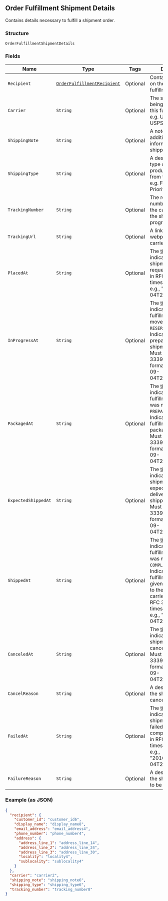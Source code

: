 ## Order Fulfillment Shipment Details

Contains details necessary to fulfill a shipment order.

### Structure

`OrderFulfillmentShipmentDetails`

### Fields

| Name | Type | Tags | Description | Getter |
|  --- | --- | --- | --- | --- |
| `Recipient` | [`OrderFulfillmentRecipient`](/doc/models/order-fulfillment-recipient.md) | Optional | Contains information on the recipient of a fulfillment. | OrderFulfillmentRecipient getRecipient() |
| `Carrier` | `String` | Optional | The shipping carrier being used to ship this fulfillment<br>e.g. UPS, FedEx, USPS, etc. | String getCarrier() |
| `ShippingNote` | `String` | Optional | A note with additional information for the shipping carrier. | String getShippingNote() |
| `ShippingType` | `String` | Optional | A description of the type of shipping product purchased from the carrier.<br>e.g. First Class, Priority, Express | String getShippingType() |
| `TrackingNumber` | `String` | Optional | The reference number provided by the carrier to track the shipment's progress. | String getTrackingNumber() |
| `TrackingUrl` | `String` | Optional | A link to the tracking webpage on the carrier's website. | String getTrackingUrl() |
| `PlacedAt` | `String` | Optional | The [timestamp](#workingwithdates) indicating when the shipment was<br>requested. Must be in RFC 3339 timestamp format, e.g., "2016-09-04T23:59:33.123Z". | String getPlacedAt() |
| `InProgressAt` | `String` | Optional | The [timestamp](#workingwithdates) indicating when this fulfillment was<br>moved to the `RESERVED` state. Indicates that preparation of this shipment has begun.<br>Must be in RFC 3339 timestamp format, e.g., "2016-09-04T23:59:33.123Z". | String getInProgressAt() |
| `PackagedAt` | `String` | Optional | The [timestamp](#workingwithdates) indicating when this fulfillment<br>was moved to the `PREPARED` state. Indicates that the fulfillment is packaged.<br>Must be in RFC 3339 timestamp format, e.g., "2016-09-04T23:59:33.123Z". | String getPackagedAt() |
| `ExpectedShippedAt` | `String` | Optional | The [timestamp](#workingwithdates) indicating when the shipment is<br>expected to be delivered to the shipping carrier. Must be in RFC 3339 timestamp<br>format, e.g., "2016-09-04T23:59:33.123Z". | String getExpectedShippedAt() |
| `ShippedAt` | `String` | Optional | The [timestamp](#workingwithdates) indicating when this fulfillment<br>was moved to the `COMPLETED`state. Indicates that the fulfillment has been given<br>to the shipping carrier. Must be in RFC 3339 timestamp format, e.g., "2016-09-04T23:59:33.123Z". | String getShippedAt() |
| `CanceledAt` | `String` | Optional | The [timestamp](#workingwithdates) indicating the shipment was canceled.<br>Must be in RFC 3339 timestamp format, e.g., "2016-09-04T23:59:33.123Z". | String getCanceledAt() |
| `CancelReason` | `String` | Optional | A description of why the shipment was canceled. | String getCancelReason() |
| `FailedAt` | `String` | Optional | The [timestamp](#workingwithdates) indicating when the shipment<br>failed to be completed. Must be in RFC 3339 timestamp format, e.g.,<br>"2016-09-04T23:59:33.123Z". | String getFailedAt() |
| `FailureReason` | `String` | Optional | A description of why the shipment failed to be completed. | String getFailureReason() |

### Example (as JSON)

```json
{
  "recipient": {
    "customer_id": "customer_id6",
    "display_name": "display_name8",
    "email_address": "email_address4",
    "phone_number": "phone_number4",
    "address": {
      "address_line_1": "address_line_14",
      "address_line_2": "address_line_24",
      "address_line_3": "address_line_30",
      "locality": "locality4",
      "sublocality": "sublocality4"
    }
  },
  "carrier": "carrier2",
  "shipping_note": "shipping_note6",
  "shipping_type": "shipping_type6",
  "tracking_number": "tracking_number8"
}
```

